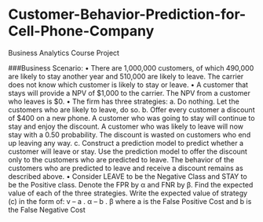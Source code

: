 # Customer-Behavior-Prediction-for-Cell-Phone-Company
Business Analytics Course Project

###Business Scenario:
• There are 1,000,000 customers, of which 490,000 are likely to stay another year and
510,000 are likely to leave. The carrier does not know which customer is likely to
stay or leave.
• A customer that stays will provide a NPV of $1,000 to the carrier. The NPV from a
customer who leaves is $0.
• The firm has three strategies:
a. Do nothing. Let the customers who are likely to leave, do so.
b. Offer every customer a discount of $400 on a new phone. A customer who
was going to stay will continue to stay and enjoy the discount. A customer
who was likely to leave will now stay with a 0.50 probability. The discount
is wasted on customers who end up leaving any way.
c. Construct a prediction model to predict whether a customer will leave or
stay. Use the prediction model to offer the discount only to the customers
who are predicted to leave. The behavior of the customers who are
predicted to leave and receive a discount remains as described above.
• Consider LEAVE to be the Negative Class and STAY to be the Positive class. Denote
the FPR by α and FNR by β. Find the expected value of each of the three strategies.
Write the expected value of strategy (c) in the form of:
      v – a . α – b . β
where a is the False Positive Cost and b is the False Negative Cost
